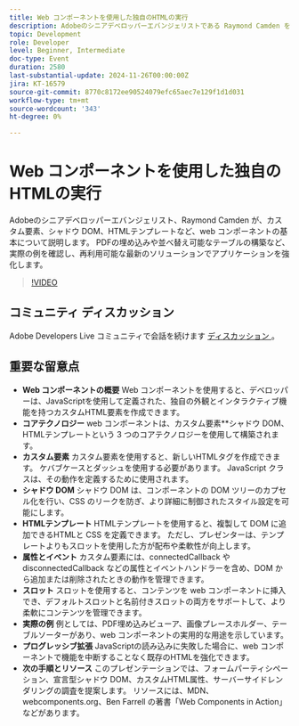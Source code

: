 ```yaml
---
title: Web コンポーネントを使用した独自のHTMLの実行
description: Adobeのシニアデベロッパーエバンジェリストである Raymond Camden を使用して、web コンポーネントの基本を学びます。これには、カスタムPDF、シャドウ DOM、HTMLテンプレートが含まれ、要素の埋め込みや並べ替え可能なテーブルの構築などの実践的な例があります。
topic: Development
role: Developer
level: Beginner, Intermediate
doc-type: Event
duration: 2580
last-substantial-update: 2024-11-26T00:00:00Z
jira: KT-16579
source-git-commit: 8770c8172ee90524079efc65aec7e129f1d1d031
workflow-type: tm+mt
source-wordcount: '343'
ht-degree: 0%

---
```



# Web コンポーネントを使用した独自のHTMLの実行

Adobeのシニアデベロッパーエバンジェリスト、Raymond Camden が、カスタム要素、シャドウ DOM、HTMLテンプレートなど、web コンポーネントの基本について説明します。 PDFの埋め込みや並べ替え可能なテーブルの構築など、実際の例を確認し、再利用可能な最新のソリューションでアプリケーションを強化します。

>[!VIDEO](https://video.tv.adobe.com/v/3440406/?learn=on&enablevpops)

## コミュニティ ディスカッション

Adobe Developers Live コミュニティで会話を続けます [ ディスカッション ](https://adobe.ly/48PRE63)。

## 重要な留意点

* **Web コンポーネントの概要** Web コンポーネントを使用すると、デベロッパーは、JavaScriptを使用して定義された、独自の外観とインタラクティブ機能を持つカスタムHTML要素を作成できます。
* **コアテクノロジー** web コンポーネントは、カスタム要素**シャドウ DOM、HTMLテンプレートという 3 つのコアテクノロジーを使用して構築されます。
* **カスタム要素** カスタム要素を使用すると、新しいHTMLタグを作成できます。 ケバブケースとダッシュを使用する必要があります。 JavaScript クラスは、その動作を定義するために使用されます。
* **シャドウ DOM** シャドウ DOM は、コンポーネントの DOM ツリーのカプセル化を行い、CSS のリークを防ぎ、より詳細に制御されたスタイル設定を可能にします。
* **HTMLテンプレート** HTMLテンプレートを使用すると、複製して DOM に追加できるHTMLと CSS を定義できます。 ただし、プレゼンターは、テンプレートよりもスロットを使用した方が配布や柔軟性が向上します。
* **属性とイベント** カスタム要素には、connectedCallback や disconnectedCallback などの属性とイベントハンドラーを含め、DOM から追加または削除されたときの動作を管理できます。
* **スロット** スロットを使用すると、コンテンツを web コンポーネントに挿入でき、デフォルトスロットと名前付きスロットの両方をサポートして、より柔軟にコンテンツを管理できます。
* **実際の例** 例としては、PDF埋め込みビューア、画像プレースホルダー、テーブルソーターがあり、web コンポーネントの実用的な用途を示しています。
* **プログレッシブ拡張** JavaScriptの読み込みに失敗した場合に、web コンポーネントで機能を中断することなく既存のHTMLを強化できます。
* **次の手順とリソース** このプレゼンテーションでは、フォームパーティシペーション、宣言型シャドウ DOM、カスタムHTML属性、サーバーサイドレンダリングの調査を提案します。 リソースには、MDN、webcomponents.org、Ben Farrell の著書「Web Components in Action」などがあります。
